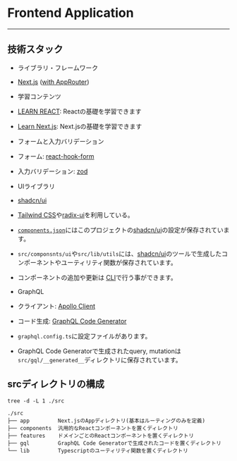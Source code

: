 # Frontend Application

---

## 技術スタック

- ライブラリ・フレームワーク

- [Next.js](https://nextjs.org/) ([with AppRouter](https://nextjs.org/docs/app))
- 学習コンテンツ
- [LEARN REACT](https://ja.react.dev/learn): Reactの基礎を学習できます
- [Learn Next.js](https://nextjs.org/learn): Next.jsの基礎を学習できます

- フォームと入力バリデーション
- フォーム: [react-hook-form](https://react-hook-form.com/)
- 入力バリデーション: [zod](https://github.com/colinhacks/zod)
- UIライブラリ
- [shadcn/ui](https://ui.shadcn.com/)
- [Tailwind CSS](https://tailwindcss.com/)や[radix-ui](https://www.radix-ui.com/)を利用している。
- [`components.json`](https://ui.shadcn.com/docs/components-json)にはこのプロジェクトの[shadcn/ui](https://ui.shadcn.com/)の設定が保存されています。
- `src/componsnts/ui`や`src/lib/utils`には、[shadcn/ui](https://ui.shadcn.com/)のツールで生成したコンポーネントやユーティリティ関数が保存されています。
- コンポーネントの追加や更新は [CLI](https://ui.shadcn.com/docs/cli)で行う事ができます。
- GraphQL
- クライアント: [Apollo Client](https://www.apollographql.com/docs/react/)
- コード生成: [GraphQL Code Generator](https://the-guild.dev/graphql/codegen/docs/guides/react-query)
- `graphql.config.ts`に設定ファイルがあります。
- GraphQL Code Generatorで生成されたquery, mutationは`src/gql/__generated__`ディレクトリに保存されています。

## srcディレクトリの構成

```
tree -d -L 1 ./src

./src
├── app         Next.jsのAppディレクトリ(基本はルーティングのみを定義)
├── components  汎用的なReactコンポーネントを置くディレクトリ
├── features    ドメインごとのReactコンポーネントを置くディレクトリ
├── gql         GraphQL Code Generatorで生成されたコードを置くディレクトリ
└── lib         Typescriptのユーティリティ関数を置くディレクトリ
```
